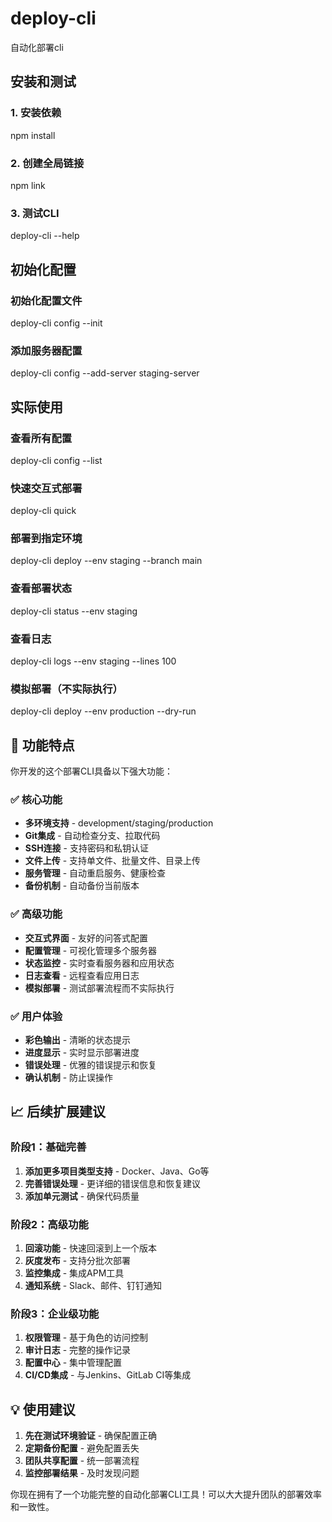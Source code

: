 # deploy-cli

自动化部署cli

## 安装和测试

### 1. 安装依赖

npm install

### 2. 创建全局链接

npm link

### 3. 测试CLI

deploy-cli --help

## 初始化配置

### 初始化配置文件

deploy-cli config --init

### 添加服务器配置

deploy-cli config --add-server staging-server


## 实际使用

### 查看所有配置

deploy-cli config --list

### 快速交互式部署

deploy-cli quick

### 部署到指定环境

deploy-cli deploy --env staging --branch main

### 查看部署状态

deploy-cli status --env staging

### 查看日志

deploy-cli logs --env staging --lines 100

### 模拟部署（不实际执行）

deploy-cli deploy --env production --dry-run



## 🎯 功能特点

你开发的这个部署CLI具备以下强大功能：

### ✅ 核心功能

* **多环境支持** - development/staging/production
* **Git集成** - 自动检查分支、拉取代码
* **SSH连接** - 支持密码和私钥认证
* **文件上传** - 支持单文件、批量文件、目录上传
* **服务管理** - 自动重启服务、健康检查
* **备份机制** - 自动备份当前版本

### ✅ 高级功能

* **交互式界面** - 友好的问答式配置
* **配置管理** - 可视化管理多个服务器
* **状态监控** - 实时查看服务器和应用状态
* **日志查看** - 远程查看应用日志
* **模拟部署** - 测试部署流程而不实际执行

### ✅ 用户体验

* **彩色输出** - 清晰的状态提示
* **进度显示** - 实时显示部署进度
* **错误处理** - 优雅的错误提示和恢复
* **确认机制** - 防止误操作

## 📈 后续扩展建议

### 阶段1：基础完善

1. **添加更多项目类型支持** - Docker、Java、Go等
2. **完善错误处理** - 更详细的错误信息和恢复建议
3. **添加单元测试** - 确保代码质量

### 阶段2：高级功能

1. **回滚功能** - 快速回滚到上一个版本
2. **灰度发布** - 支持分批次部署
3. **监控集成** - 集成APM工具
4. **通知系统** - Slack、邮件、钉钉通知

### 阶段3：企业级功能

1. **权限管理** - 基于角色的访问控制
2. **审计日志** - 完整的操作记录
3. **配置中心** - 集中管理配置
4. **CI/CD集成** - 与Jenkins、GitLab CI等集成

## 💡 使用建议

1. **先在测试环境验证** - 确保配置正确
2. **定期备份配置** - 避免配置丢失
3. **团队共享配置** - 统一部署流程
4. **监控部署结果** - 及时发现问题

你现在拥有了一个功能完整的自动化部署CLI工具！可以大大提升团队的部署效率和一致性。
